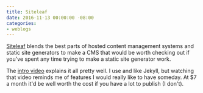 ```yaml
---
title: Siteleaf
date: 2016-11-13 00:00:00 -08:00
categories:
- weblogs
---
```


[Siteleaf](https://www.siteleaf.com/) blends the best parts of hosted content management systems and static site generators to make a CMS that would be worth checking out if you've spent any time trying to make a static site generator work.

The [intro video](https://vimeo.com/169542999) explains it all pretty well. I use and like Jekyll, but watching that video reminds me of features I would really like to have someday. At $7 a month it'd be well worth the cost if you have a lot to publish (I don't).

